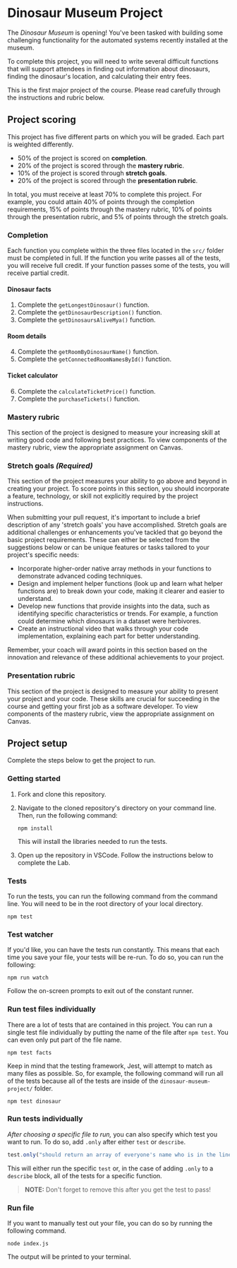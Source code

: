 # Dinosaur Museum Project

The _Dinosaur Museum_ is opening! You've been tasked with building some challenging functionality for the automated systems recently installed at the museum.

To complete this project, you will need to write several difficult functions that will support attendees in finding out information about dinosaurs, finding the dinosaur's location, and calculating their entry fees.

This is the first major project of the course. Please read carefully through the instructions and rubric below.

## Project scoring

This project has five different parts on which you will be graded. Each part is weighted differently.

- 50% of the project is scored on **completion**.
- 20% of the project is scored through the **mastery rubric**.
- 10% of the project is scored through **stretch goals**.
- 20% of the project is scored through the **presentation rubric**.

In total, you must receive at least 70% to complete this project. For example, you could attain 40% of points through the completion requirements, 15% of points through the mastery rubric, 10% of points through the presentation rubric, and 5% of points through the stretch goals.

### Completion

Each function you complete within the three files located in the `src/` folder must be completed in full. If the function you write passes all of the tests, you will receive full credit. If your function passes some of the tests, you will receive partial credit.

#### Dinosaur facts

1. Complete the `getLongestDinosaur()` function.
1. Complete the `getDinosaurDescription()` function.
1. Complete the `getDinosaursAliveMya()` function.

#### Room details

4. Complete the `getRoomByDinosaurName()` function.
1. Complete the `getConnectedRoomNamesById()` function.

#### Ticket calculator

6. Complete the `calculateTicketPrice()` function.
1. Complete the `purchaseTickets()` function.

### Mastery rubric

This section of the project is designed to measure your increasing skill at writing good code and following best practices. To view components of the mastery rubric, view the appropriate assignment on Canvas.

### Stretch goals _(Required)_

This section of the project measures your ability to go above and beyond in creating your project. To score points in this section, you should incorporate a feature, technology, or skill not explicitly required by the project instructions.

When submitting your pull request, it's important to include a brief description of any 'stretch goals' you have accomplished. Stretch goals are additional challenges or enhancements you've tackled that go beyond the basic project requirements. These can either be selected from the suggestions below or can be unique features or tasks tailored to your project's specific needs:

- Incorporate higher-order native array methods in your functions to demonstrate advanced coding techniques.
- Design and implement helper functions (look up and learn what helper functions are) to break down your code, making it clearer and easier to understand.
- Develop new functions that provide insights into the data, such as identifying specific characteristics or trends. For example, a function could determine which dinosaurs in a dataset were herbivores.
- Create an instructional video that walks through your code implementation, explaining each part for better understanding.

Remember, your coach will award points in this section based on the innovation and relevance of these additional achievements to your project.

### Presentation rubric

This section of the project is designed to measure your ability to present your project and your code. These skills are crucial for succeeding in the course and getting your first job as a software developer. To view components of the mastery rubric, view the appropriate assignment on Canvas.

## Project setup

Complete the steps below to get the project to run.

### Getting started

1. Fork and clone this repository.

1. Navigate to the cloned repository's directory on your command line. Then, run the following command:

   ```
   npm install
   ```

   This will install the libraries needed to run the tests.

1. Open up the repository in VSCode. Follow the instructions below to complete the Lab.

### Tests

To run the tests, you can run the following command from the command line. You will need to be in the root directory of your local directory.

```
npm test
```

### Test watcher

If you'd like, you can have the tests run constantly. This means that each time you save your file, your tests will be re-run. To do so, you can run the following:

```
npm run watch
```

Follow the on-screen prompts to exit out of the constant runner.

### Run test files individually

There are a lot of tests that are contained in this project. You can run a single test file individually by putting the name of the file after `npm test`. You can even only put part of the file name.

```
npm test facts
```

Keep in mind that the testing framework, Jest, will attempt to match as many files as possible. So, for example, the following command will run all of the tests because all of the tests are inside of the `dinosaur-museum-project/` folder.

```
npm test dinosaur
```

### Run tests individually

_After choosing a specific file to run,_ you can also specify which test you want to run. To do so, add `.only` after either `test` or `describe`.

```js
test.only("should return an array of everyone's name who is in the line, in order", () => {
```

This will either run the specific `test` or, in the case of adding `.only` to a `describe` block, all of the tests for a specific function.

> **NOTE:** Don't forget to remove this after you get the test to pass!

### Run file

If you want to manually test out your file, you can do so by running the following command.

```
node index.js
```

The output will be printed to your terminal.
